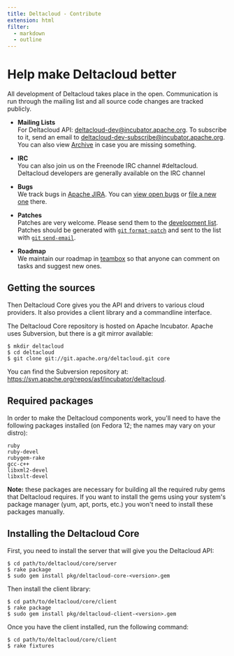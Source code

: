 ```yaml
---
title: Deltacloud - Contribute
extension: html
filter:
  - markdown
  - outline
---
```

Help make Deltacloud better
===========================

<toc class="toc" numbering="off" toc_style="ul" toc_range="h2-h3" />

All development of Deltacloud takes place in the open. Communication is run
through the mailing list and all source code changes are tracked publicly.

* <strong>Mailing Lists</strong><br/>
  For Deltacloud API: <deltacloud-dev@incubator.apache.org>.
  To subscribe to it, send an email to <deltacloud-dev-subscribe@incubator.apache.org>. You can also view [Archive][1] in case you are missing something.

  [1]: http://mail-archives.apache.org/mod_mbox/incubator-deltacloud-dev/
* <strong>IRC</strong><br/>
  You can also join us on the Freenode IRC channel #deltacloud. Deltacloud
  developers are generally available on the IRC channel
* <strong>Bugs</strong><br/>
  We track bugs in [Apache JIRA][2]. You can [view open bugs][view-bugs] or
  [file a new one][new-bug] there.

  [2]: https://issues.apache.org/jira/browse/DTACLOUD
  [view-bugs]: https://issues.apache.org/jira/browse/DTACLOUD
  [new-bug]: https://issues.apache.org/jira/secure/CreateIssue!default.jspa
* <strong>Patches</strong><br/>
  Patches are very welcome. Please send them to the [development
  list][3]. Patches should be generated with [`git`&nbsp;`format-patch`][4]
  and sent to the list with [`git`&nbsp;`send-email`][5].
* <strong>Roadmap</strong><br/>
  We maintain our roadmap in
  [teambox](https://teambox.com/projects/deltacloud/task_lists) so that
  anyone can comment on tasks and suggest new ones.

  [3]: http://mail-archives.apache.org/mod_mbox/incubator-deltacloud-dev/
  [4]: http://kernel.org/pub/software/scm/git/docs/git-format-patch.html
  [5]: http://kernel.org/pub/software/scm/git/docs/git-send-email.html

Getting the sources
-------------------

Then Deltacloud Core gives you the API and drivers to various cloud providers.
It also provides a client library and a commandline interface.

The Deltacloud Core repository is hosted on Apache Incubator.
Apache uses Subversion, but there is a git mirror available:

    $ mkdir deltacloud
    $ cd deltacloud
    $ git clone git://git.apache.org/deltacloud.git core

You can find the Subversion repository at: <https://svn.apache.org/repos/asf/incubator/deltacloud>.

Required packages
-----------------
In order to make the Deltacloud components work, you'll need to
have the following packages installed (on Fedora 12; the names may vary on
your distro):

    ruby
    ruby-devel
    rubygem-rake
    gcc-c++
    libxml2-devel
    libxslt-devel

**Note:** these packages are necessary for building all the required ruby gems
that Deltacloud requires. If you want to install the gems using your system's
package manager (yum, apt, ports, etc.) you won't need to install these
packages manually.

Installing the Deltacloud Core
------------------------------

First, you need to install the server that will give you the Deltacloud API:

    $ cd path/to/deltacloud/core/server
    $ rake package
    $ sudo gem install pkg/deltacloud-core-<version>.gem

Then install the client library:

    $ cd path/to/deltacloud/core/client
    $ rake package
    $ sudo gem install pkg/deltacloud-client-<version>.gem

Once you have the client installed, run the following command:

    $ cd path/to/deltacloud/core/client
    $ rake fixtures
